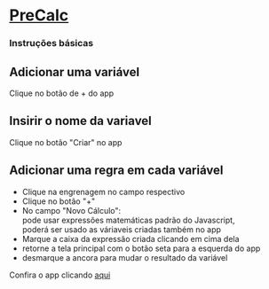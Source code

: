 # [PreCalc](https://mayconlean1.github.io/precalc/)

### Instruções básicas

## Adicionar uma variável
Clique no botão de + do app

## Insirir o nome da variavel
Clique no botão "Criar" no app

## Adicionar uma regra em cada variável
- Clique na engrenagem no campo respectivo
- Clique no botão "+"
- No campo "Novo Cálculo":  
 pode usar expressões matemáticas padrão do Javascript,  
 poderá ser usado as váriaveis criadas também no app
- Marque a caixa da expressão criada clicando em cima dela
- retorne a tela principal com o botão seta para a esquerda do app
- desmarque a ancora para mudar o resultado da variável

Confira o app clicando [aqui](https://mayconlean1.github.io/precalc/)
